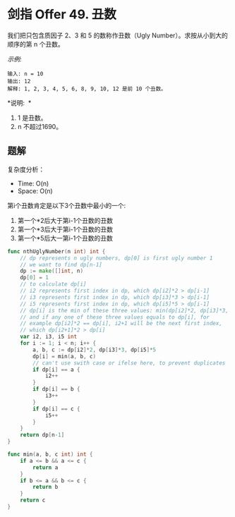 # 剑指 Offer 49. 丑数

我们把只包含质因子 2、3 和 5 的数称作丑数（Ugly Number）。求按从小到大的顺序的第 n 个丑数。

*示例:*
```
输入: n = 10
输出: 12
解释: 1, 2, 3, 4, 5, 6, 8, 9, 10, 12 是前 10 个丑数。
```

*说明:  *
1. 1 是丑数。
2. n 不超过1690。

## 题解
复杂度分析：
- Time: O(n)
- Space: O(n)

第i个丑数肯定是以下3个丑数中最小的一个:
1. 第一个*2后大于第i-1个丑数的丑数
2. 第一个*3后大于第i-1个丑数的丑数
3. 第一个*5后大一第i-1个丑数的丑数

```go
func nthUglyNumber(n int) int {
    // dp represents n ugly numbers, dp[0] is first ugly number 1
    // we want to find dp[n-1]
    dp := make([]int, n)
    dp[0] = 1
    // to calculate dp[i]
    // i2 represents first index in dp, which dp[i2]*2 > dp[i-1]
    // i3 represents first index in dp, which dp[i3]*3 > dp[i-1]
    // i5 represents first index in dp, which dp[i5]*5 > dp[i-1]
    // dp[i] is the min of these three values: min(dp[i2]*2, dp[i3]*3, dp[i5]*5)
    // and if any one of these three values equals to dp[i], for
    // example dp[i2]*2 == dp[i], i2+1 will be the next first index,
    // which dp[i2+1]*2 > dp[i]
    var i2, i3, i5 int
    for i := 1; i < n; i++ {
        a, b, c := dp[i2]*2, dp[i3]*3, dp[i5]*5
        dp[i] = min(a, b, c)
        // can't use swith case or ifelse here, to prevent duplicates
        if dp[i] == a {
            i2++
        }
        if dp[i] == b {
            i3++
        }
        if dp[i] == c {
            i5++
        }
    }
    return dp[n-1]
}

func min(a, b, c int) int {
    if a <= b && a <= c {
        return a
    }
    if b <= a && b <= c {
        return b
    }
    return c
}
```
